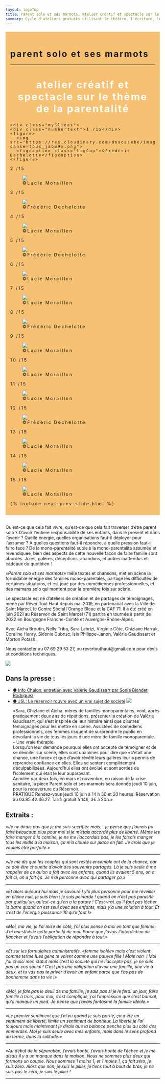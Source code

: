```yaml
---
layout: logoTop
title: Parent solo et ses marmots, atelier créatif et spectacle sur le thème de la parentalité à Saint Marcel et Châlon sur Saône.
summary: Cycle d'ateliers gratuits utilisant le théâtre, l'écriture, le chant, l'art thérapie, dans le but de l'écriture et de la représentation d'une pièce de théâtre réunissant une équipe amateure et professionnelle et explorant toutes les facettes de la monoparentalité.
---
```


<div id="psesm" style="background-color: #f6c172; margin-top:20px;letter-spacing: 0.2rem; padding:15px">
  <h1>
    parent solo et ses marmots
  </h1>
  <hr class="styled-hr">
  <h2 style="color:white; text-align:center; font-size:32px;letter-spacing: 0.2rem;">
    atelier créatif et spectacle sur le thème de la parentalité
  </h2>

<!-- Slideshow container -->
<div class="slideshow-container">

  <!-- Full-width images with number and caption text -->
    <div class="mySlides">
    <div class="numbertext">1 /15</div>
    <figure>
      <img src="https://res.cloudinary.com/dnxcesebo/image/upload/v1630685080/ahmed-danse-tous_jabm9x.png">
      <figcaption class="figCap">©Frédéric Dechelotte</figcaption>
    </figure>
  </div>


  <div class="mySlides">
    <div class="numbertext">2 /15</div>
    <figure>
      <img src="https://res.cloudinary.com/dnxcesebo/image/upload/f_auto,q_auto/v1630684488/isis-dance-sido-smile-grouped_dk0mda.png">
      <figcaption class="figCap">©Lucie Moraillon</figcaption>
    </figure>
  </div>

  <div class="mySlides">
    <div class="numbertext">3 /15</div>
    <figure>
      <img src="https://res.cloudinary.com/dnxcesebo/image/upload/f_auto,q_auto/v1630685072/charlottes-aich_ghiz_zetqzc.png">
      <figcaption class="figCap">©Frédéric Dechelotte</figcaption>
    </figure>
  </div>

  <div class="mySlides">
    <div class="numbertext">4 /15</div>
    <figure>
      <img src="https://res.cloudinary.com/dnxcesebo/image/upload/f_auto,q_auto/v1630684491/isis-smile-feet-up_oetajg.png">
      <figcaption class="figCap">©Lucie Moraillon</figcaption>
    </figure>
  </div>
<div class="mySlides">
    <div class="numbertext">5 /15</div>
    <figure>
      <img src="https://res.cloudinary.com/dnxcesebo/image/upload/f_auto,q_auto/v1630685078/aicha_shiva_hqisof.png">
      <figcaption class="figCap">©Frédéric Dechelotte</figcaption>
    </figure>
  </div>

  <div class="mySlides">
    <div class="numbertext">6 /15</div>
    <figure>
      <img src="https://res.cloudinary.com/dnxcesebo/image/upload/f_auto,q_auto/v1630684490/sara-sido-et-al-singing_rcsmp0.png">
      <figcaption class="figCap">©Lucie Moraillon</figcaption>
    </figure>
  </div>
<div class="mySlides">
    <div class="numbertext">7 /15</div>
    <figure>
      <img src="https://res.cloudinary.com/dnxcesebo/image/upload/f_auto,q_auto/v1630684474/ghiz-red-cup-debout-table_nel_aich_jlekmr.png">
      <figcaption class="figCap">©Lucie Moraillon</figcaption>
    </figure>
  </div>


  <div class="mySlides">
    <div class="numbertext">8 /15</div>
    <figure>
      <img src="https://res.cloudinary.com/dnxcesebo/image/upload/f_auto,q_auto/v1630685070/sid-micro-pe%CC%81luches_m-piano_rlhwui.png">
      <figcaption class="figCap">©Frédéric Dechelotte</figcaption>
    </figure>
  </div>

  <div class="mySlides">
    <div class="numbertext">9 /15</div>
    <figure>
      <img src="https://res.cloudinary.com/dnxcesebo/image/upload/f_auto,q_auto/v1630684479/hand-high-chorus-danse_yflvg2.png">
      <figcaption class="figCap">©Lucie Moraillon</figcaption>
    </figure>
  </div>

  <div class="mySlides">
    <div class="numbertext">10 /15</div>
    <figure>
      <img src="https://res.cloudinary.com/dnxcesebo/image/upload/f_auto,q_auto/v1630684475/aicha-table-serious_benlkb.png">
      <figcaption class="figCap">©Lucie Moraillon</figcaption>
    </figure>
  </div>
<div class="mySlides">
    <div class="numbertext">11 /15</div>
    <figure>
      <img src="https://res.cloudinary.com/dnxcesebo/image/upload/f_auto,q_auto/v1630684469/cora-ghiz-framed_qyuyy5.png">
      <figcaption class="figCap">©Lucie Moraillon</figcaption>
    </figure>
  </div>

  <div class="mySlides">
    <div class="numbertext">12 /15</div>
    <figure>
      <img src="https://res.cloudinary.com/dnxcesebo/image/upload/f_auto,q_auto/v1630685076/morton-fer_nwxsi8.png">
      <figcaption class="figCap">©Frédéric Dechelotte</figcaption>
    </figure>
  </div>



<div class="mySlides">
    <div class="numbertext">13 /15</div>
    <figure>
      <img src="https://res.cloudinary.com/dnxcesebo/image/upload/f_auto,q_auto/v1630684492/val-wig_ghiz_cora-rehearsal_hs462t.png">
      <figcaption class="figCap">©Lucie Moraillon</figcaption>
    </figure>
  </div>

  <div class="mySlides">
    <div class="numbertext">14 /15</div>
    <figure>
      <img src="https://res.cloudinary.com/dnxcesebo/image/upload/v1630684467/sid_ghiz_aich-hands-on-ears_jrozbd.png">
      <figcaption class="figCap">©Lucie Moraillon</figcaption>
    </figure>
  </div>

  <div class="mySlides">
    <div class="numbertext">15 /15</div>
    <figure>
      <img src="https://res.cloudinary.com/dnxcesebo/image/upload/f_auto,q_auto/v1630684491/fille-ghizlane-en-l_air_xap2fv.png">
      <figcaption class="figCap">©Lucie Moraillon</figcaption>
    </figure>
  </div>

  
{% include next-prev-slide.html %}
</div>
<br>
<script type="text/javascript" src="/js/slideshow.js"></script>  

  <p class="intro-text">Qu’est-ce que cela fait vivre, qu’est-ce que cela fait traverser d’être parent solo ? D’avoir l’entière responsabilité de ses enfants, dans le présent et dans l’avenir ? Quelle énergie, quelles organisations faut-il déployer pour l’assumer ? A quelles questions faut-il répondre, à quelle pression faut-il faire face ? De la mono-parentalité subie à la mono-parentalité assumée et revendiquée, bien des aspects de cette nouvelle façon de faire famille sont abordés. Joies, galères, déceptions, abandons, et autres inattendus et cadeaux du quotidien !</p>
  
  <p class="intro-text"><cite>«Parent solo et ses marmots»</cite> mêle textes et chansons, met en scène la formidable énergie des familles mono-parentales, partage les difficultés de certaines situations, et est joué par des comédiennes professionnelles, et des mamans solo qui montent pour la première fois sur scène.</p>

  <p class="intro-text">Le spectacle est né d’ateliers de création et de partages de témoignages, mené par <span class="rever-typog">Rêver Tout Haut</span> depuis mai 2019, en partenariat avec la Ville de Saint Marcel, le Centre Social l’Orange Bleue et la CAF 71. Il a été créé en juin 2021 au Réservoir de Saint Marcel (71) partira en tournée à partir de 2022 en Bourgogne Franche-Comté et Auvergne-Rhône-Alpes.</p>


   
  <p class="intro-text">
    Avec Aïcha Broutin, Nelly Triba, Sara Lahrizi, Virginie Côte, Ghizlane Harrak, Coraline Henry, Sidonie Dubosc, Isis Philippe-Janon, Valérie Gaudissart et Morton Potash.
  </p>

  <p class="intro-text">Nous contacter au 07 69 29 53 27, ou revertouthaut@gmail.com pour devis et conditions techniques.</p>

  <div class="center-max600-block">
    <img src="https://res.cloudinary.com/dnxcesebo/image/upload/f_auto,q_auto,w_800/v1620449662/Affiche_parent_solo_iqp2vn.jpg">
  </div>
  <h2>Dans la presse :</h2>
  <ul>
  <li><a href="https://www.info-chalon.com/articles//2021/05/31/49984/au-reservoir-a-saint-marcel-parent-solo-et-ses-marmots-un-spectacle-sur-la-mono-parentalite/">●&nbsp;Info Chalon: entretien avec Valérie Gaudissart par Sonia Blondet Rodríguez</a></li>
  <li><a href="https://www.lejsl.com/culture-loisirs/2021/06/05/le-reservoir-rouvre-avec-un-vrai-sujet-de-societe">●&nbsp;JSL: Le reservoir rouvre avec un vrai sujet de societé</a>
  <img  src="https://res.cloudinary.com/dnxcesebo/image/upload/f_auto,q_auto,w_800/v1622967534/JSL-ParentSolo-2021-06-06_oeloop.jpg">
  <p class="quote">«Sara, Ghizlane et Aïcha, mères de familles monoparentales, vont, après pratiquement deux ans de répétitions, présenter la création de Valérie Gaudissart, qui s’est inspirée de leur histoire ainsi que d’autres témoignages pour les mettre en scène. Assistées de comédiens professionnels, ces femmes risquent de surprendre le public en dévoilant la vie de tous les jours d’une mère de famille monoparentale.
  <br>– Une vraie thérapie
  <br>Lorsqu’on leur demande pourquoi elles ont accepté de témoigner et de se dévoiler sur scène, elles sont unanimes pour dire que «c’était une chance, une force» et que d’avoir révélé leurs galères leur a permis de reprendre confiance en elles. Elles se sentent complètement déculpabilisées. Aujourd’hui elles ont évolué et sont sorties de l’isolement qui était le leur auparavant.
  <br>Annulée par deux fois, en mars et novembre, en raison de la crise sanitaire, la pièce Parent solo et ses marmots sera donnée jeudi 10 juin, pour la réouverture du Réservoir. 
  <br>PRATIQUE Rendez-vous jeudi 10 juin à 14 h 30 et 20 heures. Réservation au 03.85.42.46.27. Tarif: gratuit à 14h, 3€ à 20h.»</p>
  </li>
  </ul>
  <h2>Extraits :</h2>
  <cite>
    «Je ne dirais pas que je me suis sacrifiée mais... je pense que j’aurais pu faire beaucoup plus pour moi si je m’étais accordé plus de liberté. Même les faire manger à la cantine, je ne me l’accordais pas, je les faisais manger tous les midis à la maison, ça m’a clouée sur place en fait. Je crois que je voulais être parfaite.»
  </cite><hr>
  <cite>
    «Je me dis que les couples qui sont restés ensemble ont de la chance, car ce doit être chouette d’avoir des souvenirs partagés. Là je suis seule à me rappeler de ce qu’on a fait avec les enfants, quand ils avaient 5 ans, on a fait ci, on a fait ça. Je n’ai personne avec qui partager ça.»
  </cite><hr>
  <cite>
    «Et alors aujourd’hui mais je savoure&nbsp;! y’a plus personne pour me réveiller en pleine nuit, je suis bien&nbsp;! je suis peinarde&nbsp;! quand on n’est pas parasité par quelqu’un, qu’est-ce qu’on a la patate&nbsp;! C’est vrai, qu’il faut pas lâcher la barre quand on est seul avec ses enfants, mais y’a une solution à tout. Et c’est de l’énergie puissance 10 qu’il faut&nbsp;!»
  </cite><hr>
  <cite>
    «Moi, ma vie, je l’ai mise de côté, j’ai plus pensé à moi en tant que femme. J’ai anesthésié cette partie là de moi. Parce que j’avais l’interdiction de flancher et j’avais l’obligation de répondre à tout.»
  </cite><hr>
  <cite>
    «Et sur les formulaires administratifs, «femme isolée» mais c’est violent comme terme&nbsp;!Les gens te voient comme une pauvre fille&nbsp;! Mais non &nbsp;! Moi j’ai choisi mon statut mais c’est la société qui ne l’accepte pas, je ne suis pas un cas social&nbsp;! C’est pas une obligation d’avoir une famille, une vie à deux, et tu vas pas te priver d’avoir un enfant parce que t’as pas de bonhomme dans ta vie&nbsp;!»
  </cite><hr>
  <cite>
    «Moi, je fais pas le deuil de ma famille, je sais pas si je le ferai un jour, faire famille à trois, pour moi, c’est compliqué, j’ai l’impression que c’est bancal, qu’il manque un pied. Je pense que j’avais fantasmé la famille idéale.»
  </cite><hr>
  <cite>
    «Le premier sentiment que j’ai eu quand je suis partie, ça a été un sentiment de liberté, limite un sentiment de bonheur. La liberté je l’ai toujours mais maintenant je dirais que la balance penche plus du côté des emmerdes. Moi je suis seule avec mes enfants, mais dans le sens profond du terme, dans la solitude.»
  </cite><hr>
  <cite>
    «Au début de la séparation, j’avais honte, j’avais honte de l’échec et je me disais il y a un manque dans la maison. Nous ne sommes plus deux qui formons un couple. Nous sommes 1 moins 1, et 1 moins 1, ça fait zéro, je suis zéro. Alors que non, je suis le pilier, je tiens tout à bout de bras, je ne suis pas le zéro, je suis le pilier&nbsp;!
  </cite><hr>
</div>
